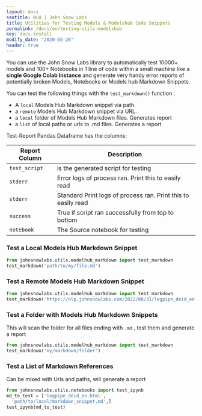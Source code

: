 ```yaml
---
layout: docs
seotitle: NLU | John Snow Labs
title: Utilities for Testing Models & Modelshub Code Snippets
permalink: /docs/en/testing-utils-modelshub
key: docs-install
modify_date: "2020-05-26"
header: true
---
```


<div class="main-docs" markdown="1">

You can use the John Snow Labs library to automatically test 10000+ models and 100+ Notebooks in 1 line of code within
a small machine like a **single Google Colab Instance** and generate very handy error reports of potentially broken Models, Notebooks or Models hub Markdown Snippets.

You can test the following things with the `test_markdown()` function :

- A `local` Models Hub Markdown snippet via path.
- a `remote` Models Hub Markdown snippet via URL.
- a `local` folder of Models Hub Markdown files. Generates report
- a `list`  of local paths or urls to .md files. Generates a report

Test-Report Pandas Dataframe has the columns:

| Report Column | Description                                                   | 
|---------------|---------------------------------------------------------------|
| `test_script` | is the generated script for testing                           |
| `stderr`      | Error logs of process ran. Print this to easily read          |
| `stderr`      | Standard Print logs of process ran. Print this to easily read |
| `success`     | True if script ran successfully from top to bottom            |
| `notebook`    | The Source notebook for testing                               |







### Test a Local Models Hub Markdown Snippet

```python
from johnsnowlabs.utils.modelhub_markdown import test_markdown
test_markdown('path/to/my/file.md')
```

### Test a Remote Models Hub Markdown Snippet

```python
from johnsnowlabs.utils.modelhub_markdown import test_markdown
test_markdown('https://nlp.johnsnowlabs.com/2022/08/31/legpipe_deid_en.html')
```

### Test a Folder with Models Hub Markdown Snippets
This will scan the folder for all files ending with `.md` , test them and generate a report
```python
from johnsnowlabs.utils.modelhub_markdown import test_markdown
test_markdown('my/markdown/folder')
```

### Test a List of Markdown References
Can be mixed with Urls and paths, will generate a report
```python
from johnsnowlabs.utils.notebooks import test_ipynb
md_to_test = ['legpipe_deid_en.html',
  'path/to/local/markdown_snippet.md',]
test_ipynb(md_to_test)
```




</div>